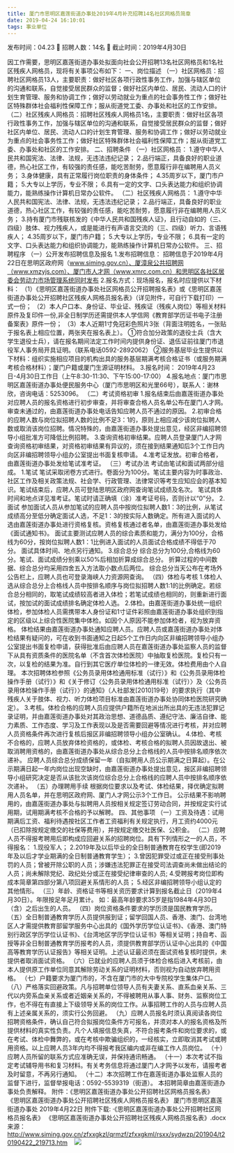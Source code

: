 ```yaml
---
title: 厦门市思明区嘉莲街道办事处2019年4月补充招聘14名社区网格员简章
date: 2019-04-24 16:10:01
tags: 事业单位
---
```

发布时间：04.23   🌟   招聘人数：14名   🌈   截止时间：2019年4月30日
<!-- more -->
因工作需要，思明区嘉莲街道办事处拟面向社会公开招聘13名社区网格员和1名社区残疾人网格员，现将有关事项公布如下：
一、岗位描述
（一）社区网格员：招聘社区网格员13人，主要职责：做好社区各项行政性事务工作，加强与辖区单位的沟通和联系，自觉接受居民群众的监督；做好社区内单位、居民、流动人口的计划生育管理、服务和协调工作；做好以劳动就业为重点的社会事务性工作；做好社区特殊群体社会福利性保障工作；服从街道党工委、办事处和社区的工作安排。
（二）社区残疾人网格员：招聘社区残疾人网格员1名，主要职责：做好社区各项行政性事务工作，加强与辖区单位的沟通和联系，自觉接受居民群众的监督；做好社区内单位、居民、流动人口的计划生育管理、服务和协调工作；做好以劳动就业为重点的社会事务性工作；做好社区特殊群体社会福利性保障工作；服从街道党工委、办事处和社区的工作安排。
二、招聘条件
（一）社区网格员：
1.遵守中华人民共和国宪法、法律、法规，无违法违纪记录；
2.品行端正，具备良好的职业道德，热心社区工作，有较强的责任感，能吃苦耐劳，愿意履行非在编聘用人员义务；
3.身体健康，具有正常履行岗位职责的身体条件；
4.35周岁以下，厦门市户籍；
5.大专以上学历，专业不限；
6.具有一定的文字、口头表达能力和组织协调能力，能熟练操作计算机日常办公软件。
（二）社区残疾人网格员：
1.遵守中华人民共和国宪法、法律、法规，无违法违纪记录；
2.品行端正，具备良好的职业道德，热心社区工作，有较强的责任感，能吃苦耐劳，愿意履行非在编聘用人员义务；
3.持有厦门市残联核发的《中华人民共和国残疾人证》，且行动自如的（三、四级）肢体、视力残疾人，或是能进行有声语言交流的（三、四级）听力、言语残疾人；
4.35周岁以下，厦门市户籍；
5.大专以上学历，专业不限；
6.具有一定的文字、口头表达能力和组织协调能力，能熟练操作计算机日常办公软件。
三、招聘程序
（一）公开发布招聘信息及报名
1.发布招聘信息：
招聘信息于2019年4月22日在思明区政府网（www.siming.gov.cn）、厦漳泉公共招聘网（www.xmzyjs.com）、厦门市人才网（www.xmrc.com.cn）和思明区各社区居委会劳动力市场管理系统同时发布
2.报名方式：现场报名，报名时应提供以下材料：
（1）《思明区嘉莲街道办事处社区网格员公开招聘报名表》或《思明区嘉莲街道办事处公开招聘社区残疾人网格员报名表》（详见附件，可自行下载打印）一式一份；
（2）本人户口本、身份证、毕业证、残疾证（残疾人岗位）等相关材料原件及复印件一份,非全日制学历还需提供本人学信网《教育部学历证书电子注册备案表》原件一份；
（3）本人近期1寸免冠彩色照片3张（背面注明姓名，一张贴于报名表上相应位置，两张夹在报名表上）。
①符合加分政策的退役士兵（含大学生退役士兵），请在报名期间法定工作时间内提供身份证、退伍证前往厦门市退役军人事务局开具证明。（联系电话0592-2892062）
②服务基层毕业生提供以下材料：组织实施相应项目的机构出具的服务基层期满考核合格证书（或服务期满考核合格材料）；厦门户籍或厦门生源证明材料。
3.报名时间：
2019年4月23日-4月30日工作日（上午8:30-11:30、下午15:00-17:00）
4.报名地点：厦门市思明区嘉莲街道办事处便民服务中心（厦门市思明区和光里66号），联系人：谢林欣，咨询电话：5253096。
（二）考试资格初审
1.报名结束后由嘉莲街道办事处对应聘人员的报名资格进行初步审查，并将审查合格人员名单公布在厦门人才网。审查未通过的，由嘉莲街道办事处电话告知应聘人员不通过的原因。
2.初审合格的应聘人数与岗位拟招聘人数的比例不足3：1的，原则上相应减少该岗位拟聘人数或取消该岗位招聘。情况特殊的，由嘉莲街道办事处提出意见，经区非编招聘领导小组批准方可降低比例招聘。
3.查询资格初审结果。应聘人员登录厦门人才网查询资格初审结果，对资格初审结果有异议的，须在接到结果通知后3个工作日内向区非编招聘领导小组办公室提出书面复核申请。
4.准考证发放。初审合格者，由嘉莲街道办事处发给笔试准考证。
（三）考试办法
考试由笔试和面试两部分组成。
1.笔试
笔试采取闭卷方式进行。卷面分为100分。笔试主要内容为时事政治、社区工作及相关政策法规、社会学、行政管理、法律常识等考生应知应会的基本知识。笔试结束后，应聘人员可登陆思明区政府网查询笔试成绩及名次。
笔试具体时间和地点详见准考证。笔试时请正确填（涂）准考证号码，否则计以“0”分。
2.面试
参加面试人员从参加笔试的应聘人员中按岗位拟聘人数1：3的比例，从笔试成绩高分至低分确定面试人选，不足1：3的按实际人数确定。所有进入面试的人选由嘉莲街道办事处进行资格复核。资格复核通过者名单，由嘉莲街道办事处发给《面试通知书》。
面试主要测试应聘人员的综合素质和能力，满分为100分，合格线为60分，按岗位拟聘人数1：1比例进入面试的人员面试合格成绩不得低于70分。
面试具体时间、地点另行通知。
3.综合总分
综合总分为100分,合格线为60分。笔试、面试成绩分别乘以50%后相加折算成综合总分。
折算过程的中间数据、综合总分均采用四舍五入方法取小数点后两位。
综合总分当天公布在考场外公告栏上，应聘人员也可登录海峡人力资源网查询。
（四）体检与考核
1.体检人选从综合总分上合格线人员中按排名顺序与岗位拟招聘人数1:1的比例确定。若综合总分相同的，取笔试成绩较高者进入体检；若笔试成绩也相同的，则重新进行面试，按加试的面试成绩排名确定体检人选。
2.体检。由嘉莲街道办事处统一组织体检，参加体检人员需携带本人身份证和1寸证件彩照由嘉莲街道办事处组织到指定的区级以上综合性医院集中体检。如因个人原因不能参加体检者，视为放弃资格。
体检结果由嘉莲街道办事处通知应聘人员。应聘人员或嘉莲街道办事处对体检结果有疑问的，可在收到书面通知之日起5个工作日内向区非编招聘领导小组办公室提出书面复检申请，获得批准后由应聘人员在嘉莲街道办事处监察人员的监督下从具有资质条件的医院名单（不含首次体检医院）中抽取复检医院。复检只有一次，以复检的结果为准。自行到其它医疗单位体检的一律无效。体检费用由个人自理。
本次招聘体检参照《公务员录用体检通用标准（试行）》和《公务员录用体检操作手册（试行）》和《关于修订〈公务员录用体检通用标准（试行）〉及〈公务员录用体检操作手册（试行）〉的通知》（人社部发[2010]19号）的要求执行（其中残疾人关于肢体、视力、听力体检项目标准由嘉莲街道办事处协同体检医院研究确定）。
3.考核。体检合格的应聘人员应提供户籍所在地派出所出具的无违法犯罪记录证明，并由嘉莲街道办事处对其政治思想、道德品质、遵纪守法、廉洁自律、能力素质、工作态度、学习及工作表现以及是否需要回避等情况进行考核，并对应聘人员资格条件再次进行复核后报区非编招聘领导小组办公室确认。
4.体检、考核不合格的，应聘人员放弃体检资格的，或体检、考核合格的拟聘人员因故退出、被取消聘用资格的，由嘉莲街道办事处从综合总分上合格线的人员中按排名顺序依次递补。
应聘人员综合总分成绩保留一年（自拟聘用人员公示期满之日算起）。在公示期满日起一年内岗位出现空缺时，由嘉莲街道办事处提出意见，报区非编招聘领导小组研究决定是否从该批次该岗位综合总分上合格线的应聘人员中按排名顺序依次递补。
（五）办理聘用手续
根据岗位要求以及考试、体检结果，择优确定拟聘用人员名单，并在思明区政府网、厦门人才网公示3个工作日。
公示结果不影响聘用的，由嘉莲街道办事处与拟聘用人员按相关规定签订劳动合同，并按规定实行试用期，试用期满考核不合格的予以解聘。
四、其他事项
（一）工资及待遇：试用期满后工资、福利待遇按社区工作者工资福利有关规定执行，月工资约4000元（已扣除按规定缴交的社保等费用），并按规定缴交社医保、公积金。
（二）应聘人员不得报考聘用后即构成应回避关系的招聘岗位。具有下列情形之一的人员，不得报名：
1.现役军人；
2.2019年及以后毕业的全日制普通教育在校学生(即2019年及以后才学业期满的全日制普通教育学生）；
3.曾因犯罪受过或正在接受刑事处罚的人员；曾被开除公职的人员；涉嫌违法犯罪正在接受司法调查尚未做出结论的人员；尚未解除党纪、政纪处分或正在接受纪律审查的人员;
4.受聘报考岗位即构成本简章第四部分第八项回避关系情形的人员；
5.经区非编招聘领导小组认定的其他情形。
（三）年龄、资格证书等相关资历要求计算到报名截止日（2019年4月30日）。年限按足年足月累计。
如：最高年龄要求35岁是指1984年4月30日（含）之后出生的人员。
（四）岗位资格条件要求的学历须是国民教育学历。
（五）全日制普通教育学历人员提供报到证；留学回国人员、香港、澳门、台湾地区人才需提供教育部留学服务中心出具的《国外学历学位认证书》、《香港、澳门特别行政区学历学位认证书》、《台湾地区学历学位认证书》等相关证明；持自考、函授等非全日制普通教育学历报考的人员，须提供教育部学历认证中心出具的《中国高等教育学历认证报告》等相关证明。上述认证最迟须在面试资格复核时提供，未提供者取消面试资格。
（六）已就业的应聘人员须于体检合格后进入考核前，由本人提供原工作单位同意其解除劳动关系的证明材料，否则视为自动放弃聘用资格。
（七）户籍要求为厦门市的，不含在厦门市的大中专院校学生集体户口。
（八）严格落实回避政策。凡与招聘单位领导人员有夫妻关系、直系血亲关系、三代以内旁系血亲关系或者近姻亲关系的，不得被聘用从事人事、财务、监察岗位工作，也不得在有直接上下级领导关系的岗位工作。从事招聘工作的人员与应聘人员有上述亲属关系的，须实行公务回避。
（九）应聘人员报名时须认真阅读各岗位招聘资格条件，确认自己符合拟报岗位条件方可报名，并须对本人的报名资格及所提供材料的真实性负责。凡个人填报信息失真，不符合报考条件和岗位要求的，或在考试、体检中舞弊的，或在考核中欺骗组织的，一经核实，立即取消其考试或聘用资格。以上应聘人员3年内均不得报考我区编内或非在编工作人员岗位。
（十）应聘人员所留的联系方式应准确无误，并保持通讯畅通。
（十一）本次考试不指定考试辅导用书和复习材料。有关考务信息将通过厦门人才网予以发布，请报考者及时留意，不再另行通知。
（十二）本次招聘工作在嘉莲街道办事处监察人员的监督下进行，监督举报电话：0592-5539319（街道）。
本招聘简章由嘉莲街道办事处负责解释。
附件：《思明区嘉莲街道办事处公开招聘社区网格员报名表》
《思明区嘉莲街道办事处公开招聘社区残疾人网格员报名表》
厦门市思明区嘉莲街道办事处
2019年4月22日
附件下载:
·《思明区嘉莲街道办事处公开招聘社区网格员报名表》 
《思明区嘉莲街道办事处公开招聘社区残疾人网格员报名表》.docx
来源：
http://www.siming.gov.cn/zfxxgkzl/qrmzf/zfxxgkml/rsxx/sydwzp/201904/t20190422_219713.htm
 
 ![](https://cdn.weiweiblog.cn/20181015134814.png)